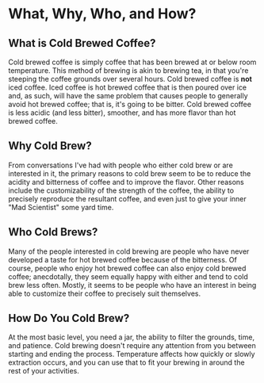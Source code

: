 # What, Why, Who, and How?

## What is Cold Brewed Coffee?
Cold brewed coffee is simply coffee that has been brewed at or below room temperature. This method of brewing is akin to brewing tea, in that you're steeping the coffee grounds over several hours. Cold brewed coffee is **not** iced coffee. Iced coffee is hot brewed coffee that is then poured over ice and, as such, will have the same problem that causes people to generally avoid hot brewed coffee; that is, it's going to be bitter. Cold brewed coffee is less acidic (and less bitter), smoother, and has more flavor than hot brewed coffee.

## Why Cold Brew?
From conversations I've had with people who either cold brew or are interested in it, the primary reasons to cold brew seem to be to reduce the acidity and bitterness of coffee and to improve the flavor. Other reasons include the customizability of the strength of the coffee, the ability to precisely reproduce the resultant coffee, and even just to give your inner "Mad Scientist" some yard time.

## Who Cold Brews?
Many of the people interested in cold brewing are people who have never developed a taste for hot brewed coffee because of the bitterness. Of course, people who enjoy hot brewed coffee can also enjoy cold brewed coffee; anecdotally, they seem equally happy with either and tend to cold brew less often. Mostly, it seems to be people who have an interest in being able to customize their coffee to precisely suit themselves.

## How Do You Cold Brew?
At the most basic level, you need a jar, the ability to filter the grounds, time, and patience. Cold brewing doesn't require any attention from you between starting and ending the process. Temperature affects how quickly or slowly extraction occurs, and you can use that to fit your brewing in around the rest of your activities.
